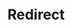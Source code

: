 ﻿---
layout: src/layouts/Redirect.astro
title: Redirect
redirect: https://yamldoc.liuyan.wang/docs/octopus-rest-api/examples/spaces/delete-a-space
pubDate:  2023-01-01
navSearch: false
navSitemap: false
navMenu: false
---
